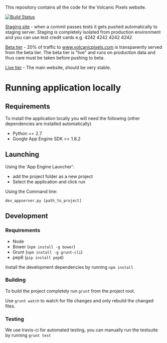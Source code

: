 This repository contains all the code for the Volcanic Pixels website.

[![Build Status](https://travis-ci.org/volcanicpixels/volcanicpixels.png)](https://travis-ci.org/volcanicpixels/volcanicpixels)


[Staging site](https://staging.volcanicpixels.com) - when a commit passes tests it gets pushed automatically to staging server. Staging is completely isolated from production environment and you can use test credit cards e.g. 4242 4242 4242 4242

[Beta tier](https://beta.volcanicpixels.com) - 20% of traffic to www.volcanicpixels.com is transparently served from the beta tier. The beta tier is "live" and runs on production data and thus care must be taken before pushing to beta.

[Live tier](https://www.volcanicpixels.com) - The main website, should be very stable.

# Running application locally

## Requirements

To install the application locally you will need the following (other dependencies are installed automatically)

 - Python == 2.7
 - Google App Engine SDK >= 1.8.2


## Launching


Using the 'App Engine Launcher':

 - add the project folder as a new project
 - Select the application and click run

Using the Command line:

```
dev_appserver.py [path_to_project]
```

## Development

### Requirements

 - Node
 - Bower (`npm install -g bower`)
 - Grunt (`npm install -g grunt-cli`)
 - pep8 (`pip install pep8`)

Install the development dependencies by running `npm install`

### Building

To build the project completely run `grunt` from the project root.

Use `grunt watch` to watch for file changes and only rebuild the changed files.

### Testing

We use travis-ci for automated testing, you can manually run the testsuite by running `grunt test`
